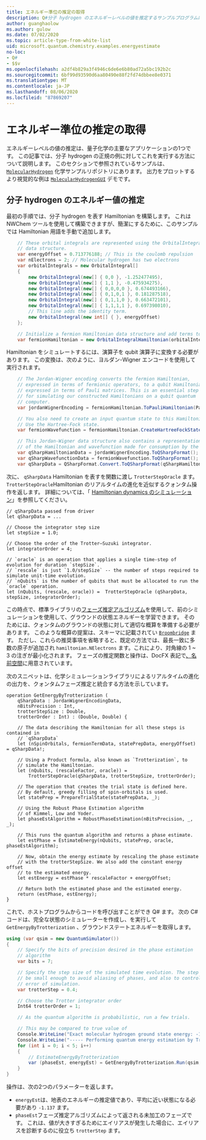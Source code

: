 ```yaml
---
title: エネルギー準位の推定の取得
description: Q#分子 hydrogen のエネルギーレベルの値を推定するサンプルプログラムについて説明します。
author: guanghaolow
ms.author: gulow
ms.date: 07/02/2020
ms.topic: article-type-from-white-list
uid: microsoft.quantum.chemistry.examples.energyestimate
no-loc:
- Q#
- $$v
ms.openlocfilehash: a2df4b829a3f4946c6de6e6b80ad72a5bc192b2c
ms.sourcegitcommit: 6bf99d93590d6aa80490e88f2fd74dbbee8e0371
ms.translationtype: MT
ms.contentlocale: ja-JP
ms.lasthandoff: 08/06/2020
ms.locfileid: "87869207"
---
```

# <a name="obtaining-energy-level-estimates"></a>エネルギー準位の推定の取得
エネルギーレベルの値の推定は、量子化学の主要なアプリケーションの1つです。 この記事では、分子 hydrogen の正規の例に対してこれを実行する方法について説明します。 このセクションで参照されているサンプルは、 [`MolecularHydrogen`](https://github.com/microsoft/Quantum/tree/master/samples/chemistry/MolecularHydrogen) 化学サンプルリポジトリにあります。 出力をプロットするより視覚的な例は [`MolecularHydrogenGUI`](https://github.com/microsoft/Quantum/tree/master/samples/chemistry/MolecularHydrogenGUI) デモです。

## <a name="estimating-the-energy-values-of-molecular-hydrogen"></a>分子 hydrogen のエネルギー値の推定

最初の手順では、分子 hydrogen を表す Hamiltonian を構築します。 これは NWChem ツールを使用して構築できますが、簡潔にするために、このサンプルでは Hamiltonian 用語を手動で追加します。

```csharp
    // These orbital integrals are represented using the OrbitalIntegral
    // data structure.
    var energyOffset = 0.713776188; // This is the coulomb repulsion
    var nElectrons = 2; // Molecular hydrogen has two electrons
    var orbitalIntegrals = new OrbitalIntegral[]
    {
        new OrbitalIntegral(new[] { 0,0 }, -1.252477495),
        new OrbitalIntegral(new[] { 1,1 }, -0.475934275),
        new OrbitalIntegral(new[] { 0,0,0,0 }, 0.674493166),
        new OrbitalIntegral(new[] { 0,1,0,1 }, 0.181287518),
        new OrbitalIntegral(new[] { 0,1,1,0 }, 0.663472101),
        new OrbitalIntegral(new[] { 1,1,1,1 }, 0.697398010),
        // This line adds the identity term.
        new OrbitalIntegral(new int[] { }, energyOffset)
    };

    // Initialize a fermion Hamiltonian data structure and add terms to it.
    var fermionHamiltonian = new OrbitalIntegralHamiltonian(orbitalIntegrals).ToFermionHamiltonian();
```

Hamiltonian をシミュレートするには、演算子を qubit 演算子に変換する必要があります。 この変換は、次のように、ヨルダン-Wigner エンコードを使用して実行されます。

```csharp
    // The Jordan-Wigner encoding converts the fermion Hamiltonian, 
    // expressed in terms of fermionic operators, to a qubit Hamiltonian,
    // expressed in terms of Pauli matrices. This is an essential step
    // for simulating our constructed Hamiltonians on a qubit quantum
    // computer.
    var jordanWignerEncoding = fermionHamiltonian.ToPauliHamiltonian(Pauli.QubitEncoding.JordanWigner);

    // You also need to create an input quantum state to this Hamiltonian.
    // Use the Hartree-Fock state.
    var fermionWavefunction = fermionHamiltonian.CreateHartreeFockState(nElectrons);

    // This Jordan-Wigner data structure also contains a representation 
    // of the Hamiltonian and wavefunction made for consumption by the Q# operations.
    var qSharpHamiltonianData = jordanWignerEncoding.ToQSharpFormat();
    var qSharpWavefunctionData = fermionWavefunction.ToQSharpFormat();
    var qSharpData = QSharpFormat.Convert.ToQSharpFormat(qSharpHamiltonianData, qSharpWavefunctionData);
```

次に、 `qSharpData` Hamiltonian を表すを関数に渡し `TrotterStepOracle` ます。 `TrotterStepOracle`Hamiltonian のリアルタイムの進化を近似するクォンタム操作を返します。 詳細については、「 [Hamiltonian dynamics のシミュレーション](xref:microsoft.quantum.chemistry.concepts.simulationalgorithms)」を参照してください。

```qsharp
// qSharpData passed from driver
let qSharpData = ... 

// Choose the integrator step size
let stepSize = 1.0;

// Choose the order of the Trotter—Suzuki integrator.
let integratorOrder = 4;

// `oracle` is an operation that applies a single time-step of evolution for duration `stepSize`.
// `rescale` is just `1.0/stepSize` -- the number of steps required to simulate unit-time evolution.
// `nQubits` is the number of qubits that must be allocated to run the `oracle` operation.
let (nQubits, (rescale, oracle)) =  TrotterStepOracle (qSharpData, stepSize, integratorOrder);
```

この時点で、標準ライブラリの[フェーズ推定アルゴリズム](xref:microsoft.quantum.libraries.characterization)を使用して、前のシミュレーションを使用して、グラウンドの状態エネルギーを学習できます。 そのためには、クォンタムのグラウンドの状態に対して適切な概算を準備する必要があります。 このような概算の提案は、スキーマに記載されてい [`Broombridge`](xref:microsoft.quantum.libraries.chemistry.schema.broombridge) ます。 ただし、これらの推奨事項を省略すると、既定の方法では、最長一致に多数の原子が追加され `hamiltonian.NElectrons` ます。これにより、対角線の 1 ~ 3 の注ぎが最小化されます。 フェーズの推定関数と操作は、DocFX 表記で[、名前空間](xref:microsoft.quantum.characterization)に用意されています。

次のスニペットは、化学シミュレーションライブラリによるリアルタイムの進化の出力を、クォンタムフェーズ推定と統合する方法を示しています。

```qsharp
operation GetEnergyByTrotterization (
    qSharpData : JordanWignerEncodingData, 
    nBitsPrecision : Int, 
    trotterStepSize : Double, 
    trotterOrder : Int) : (Double, Double) {
    
    // The data describing the Hamiltonian for all these steps is contained in
    // `qSharpData`
    let (nSpinOrbitals, fermionTermData, statePrepData, energyOffset) = qSharpData!;
    
    // Using a Product formula, also known as `Trotterization`, to
    // simulate the Hamiltonian.
    let (nQubits, (rescaleFactor, oracle)) = 
        TrotterStepOracle(qSharpData, trotterStepSize, trotterOrder);
    
    // The operation that creates the trial state is defined here.
    // By default, greedy filling of spin-orbitals is used.
    let statePrep = PrepareTrialState(statePrepData, _);
    
    // Using the Robust Phase Estimation algorithm
    // of Kimmel, Low and Yoder.
    let phaseEstAlgorithm = RobustPhaseEstimation(nBitsPrecision, _, _);
    
    // This runs the quantum algorithm and returns a phase estimate.
    let estPhase = EstimateEnergy(nQubits, statePrep, oracle, phaseEstAlgorithm);
    
    // Now, obtain the energy estimate by rescaling the phase estimate
    // with the trotterStepSize. We also add the constant energy offset
    // to the estimated energy.
    let estEnergy = estPhase * rescaleFactor + energyOffset;
    
    // Return both the estimated phase and the estimated energy.
    return (estPhase, estEnergy);
}
```

これで、ホストプログラムからコードを呼び出すことができ Q# ます。 次の C# コードは、完全な状態のシミュレーターを作成し、を実行して `GetEnergyByTrotterization` 、グラウンドステートエネルギーを取得します。

```csharp
using (var qsim = new QuantumSimulator())
{
    // Specify the bits of precision desired in the phase estimation 
    // algorithm
    var bits = 7;

    // Specify the step size of the simulated time evolution. The step size needs to
    // be small enough to avoid aliasing of phases, and also to control the
    // error of simulation.
    var trotterStep = 0.4;

    // Choose the Trotter integrator order
    Int64 trotterOrder = 1;

    // As the quantum algorithm is probabilistic, run a few trials.

    // This may be compared to true value of
    Console.WriteLine("Exact molecular hydrogen ground state energy: -1.137260278.\n");
    Console.WriteLine("----- Performing quantum energy estimation by Trotter simulation algorithm");
    for (int i = 0; i < 5; i++)
    {
        // EstimateEnergyByTrotterization
        var (phaseEst, energyEst) = GetEnergyByTrotterization.Run(qsim, qSharpData, bits, trotterStep, trotterOrder).Result;
    }
}
```

操作は、次の2つのパラメーターを返します。 

- `energyEst`は、地表のエネルギーの推定値であり、平均に近い状態になる必要があり `-1.137` ます。 
- `phaseEst`フェーズ推定アルゴリズムによって返される未加工のフェーズです。 これは、値が大きすぎるためにエイリアスが発生した場合に、エイリアスを診断するのに役立ち `trotterStep` ます。
